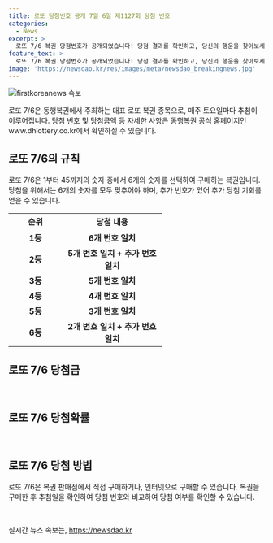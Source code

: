 ```yaml
---
title: 로또 당첨번호 공개 7월 6일 제1127회 당첨 번호
categories:
  - News
excerpt: >
  로또 7/6 복권 당첨번호가 공개되었습니다! 당첨 결과를 확인하고, 당신의 행운을 찾아보세요. 동행복권 홈페이지에서 자세한 정보를 확인해보세요.
feature_text: >
  로또 7/6 복권 당첨번호가 공개되었습니다! 당첨 결과를 확인하고, 당신의 행운을 찾아보세요. 동행복권 홈페이지에서 자세한 정보를 확인해보세요.
image: 'https://newsdao.kr/res/images/meta/newsdao_breakingnews.jpg'
---
```


<p><img src="https://newsdao.kr/res/images/meta/newsdao_breakingnews.jpg" alt="firstkoreanews 속보" /></p>

<p data-ke-size="size16">로또 7/6은 동행복권에서 주최하는 대표 로또 복권 종목으로, 매주 토요일마다 추첨이 이루어집니다. 당첨 번호 및 당첨금액 등 자세한 사항은 동행복권 공식 홈페이지인 www.dhlottery.co.kr에서 확인하실 수 있습니다.</p>

<h2 data-ke-size="size26">로또 7/6의 규칙</h2>

<p data-ke-size="size16">로또 7/6은 1부터 45까지의 숫자 중에서 6개의 숫자를 선택하여 구매하는 복권입니다. 당첨을 위해서는 6개의 숫자를 모두 맞추어야 하며, 추가 번호가 있어 추가 당첨 기회를 얻을 수 있습니다.</p>

<table>
<tbody>
<tr>
<td style="text-align: center; width: 90px; height: 34px;"><b>순위</b></td>
<td style="text-align: center; width: 180px; height: 34px;"><b>당첨 내용</b></td>
</tr>
<tr>
<td style="text-align: center; height: 17px;"><b>1등</b></td>
<td style="text-align: center; height: 17px;"><b>6개 번호 일치</b></td>
</tr>
<tr>
<td style="text-align: center; height: 17px;"><b>2등</b></td>
<td style="text-align: center; height: 17px;"><b>5개 번호 일치 + 추가 번호 일치</b></td>
</tr>
<tr>
<td style="text-align: center; height: 17px;"><b>3등</b></td>
<td style="text-align: center; height: 17px;"><b>5개 번호 일치</b></td>
</tr>
<tr>
<td style="text-align: center; height: 17px;"><b>4등</b></td>
<td style="text-align: center; height: 17px;"><b>4개 번호 일치</b></td>
</tr>
<tr>
<td style="text-align: center; height: 17px;"><b>5등</b></td>
<td style="text-align: center; height: 17px;"><b>3개 번호 일치</b></td>
</tr>
<tr>
<td style="text-align: center; height: 17px;"><b>6등</b></td>
<td style="text-align: center; height: 17px;"><b>2개 번호 일치 + 추가 번호 일치</b></td>
</tr>
</tbody>
</table>

<h2 data-ke-size="size26">로또 7/6 당첨금</h2>

<p data-ke-size="size16">&nbsp;</p>

<h2 data-ke-size="size26">로또 7/6 당첨확률</h2>

<p data-ke-size="size16">&nbsp;</p>

<h2 data-ke-size="size26">로또 7/6 당첨 방법</h2>

<p data-ke-size="size16">로또 7/6은 복권 판매점에서 직접 구매하거나, 인터넷으로 구매할 수 있습니다. 복권을 구매한 후 추첨일을 확인하여 당첨 번호와 비교하여 당첨 여부를 확인할 수 있습니다.</p>

<p data-ke-size="size16">&nbsp;</p>
실시간 뉴스 속보는, <a href="https://newsdao.kr" rel="dofollow">https://newsdao.kr</a>


